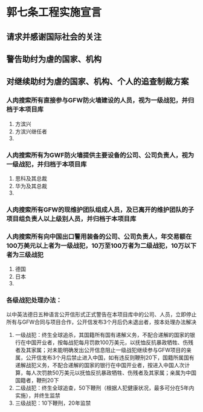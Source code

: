 # 郭七条工程实施宣言

## 请求并感谢国际社会的关注

## 警告助纣为虐的国家、机构

## 对继续助纣为虐的国家、机构、个人的追查制裁方案

### 人肉搜索所有直接参与GFW防火墙建设的人员，视为一级战犯，并归档于本项目库
1. 方滨兴
2. 方滨兴继任者
3. 

### 人肉搜索所有为GWF防火墙提供主要设备的公司、公司负责人，视为一级战犯，并归档于本项目库
1. 思科及其总裁
2. 华为及其总裁
3. 

### 人肉搜索所有GFW的现维护团队组成人员，及已离开的维护团队的子项目组负责人以上级别人员，并归档于本项目库 

### 人肉搜索所有向中国出口警用装备的公司、公司负责人，年交易额在100万美元以上者为一级战犯，10万至100万者为二级战犯，10万以下者为三级战犯
1. 德国
2. 日本
3. 

### 各级战犯处理办法：
以中英法德日五种语言公开信形式正式警告在本项目库中的公司、人员，立即停止所有与GFW合同与项目合作，公开信发布3个月后仍未退出者，按本处理办法解决
1. 一级战犯：终生全球追杀，其国籍所有国有递解义务，不配合递解的国家的银行在中国开业者，按每战犯每月罚款100万美元，以抚恤反抗暴政牺牲、伤残者及其家属；对未能明确发出公开信息阻止一级战犯继续参与GFW项目的亲属，公开信发布3个月后禁止进入中国，如有违反则鞭刑20下，国籍所属国有递解战犯义务，不配合递解的国家的银行在中国开业者，按进入中国人次计算，每人次罚款50万美元以抚恤反抗暴政牺牲、伤残者及其家属；亲属为中国国籍者，鞭刑20下
2. 二级战犯：终生全球追查，50下鞭刑（根据人犯健康状况，最多可分在5年内实施），并终生监禁
3. 三级战犯：10下鞭刑，20年监禁


